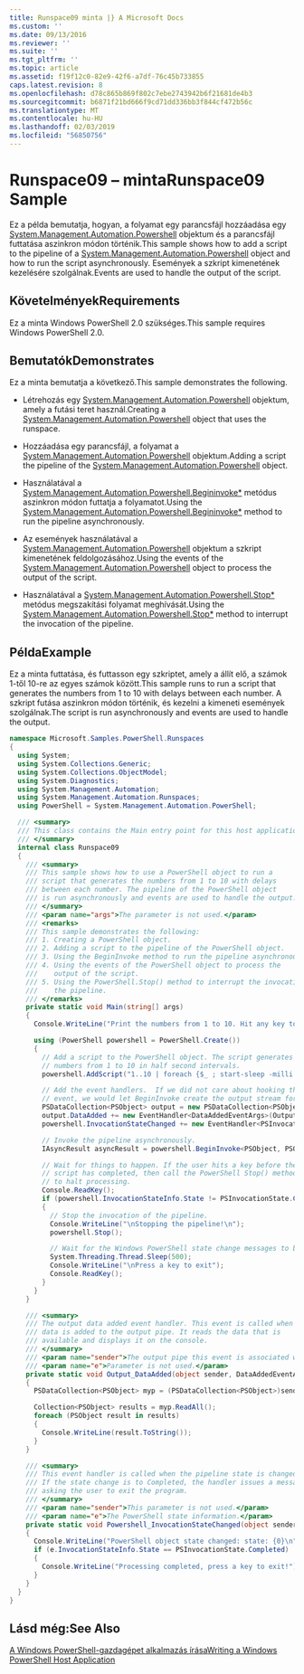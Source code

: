 ```yaml
---
title: Runspace09 minta |} A Microsoft Docs
ms.custom: ''
ms.date: 09/13/2016
ms.reviewer: ''
ms.suite: ''
ms.tgt_pltfrm: ''
ms.topic: article
ms.assetid: f19f12c0-82e9-42f6-a7df-76c45b733855
caps.latest.revision: 8
ms.openlocfilehash: d78c865b869f802c7ebe2743942b6f21681de4b3
ms.sourcegitcommit: b6871f21bd666f9cd71dd336bb3f844cf472b56c
ms.translationtype: MT
ms.contentlocale: hu-HU
ms.lasthandoff: 02/03/2019
ms.locfileid: "56850756"
---
```

# <a name="runspace09-sample"></a><span data-ttu-id="e6b08-102">Runspace09 – minta</span><span class="sxs-lookup"><span data-stu-id="e6b08-102">Runspace09 Sample</span></span>

<span data-ttu-id="e6b08-103">Ez a példa bemutatja, hogyan, a folyamat egy parancsfájl hozzáadása egy [System.Management.Automation.Powershell](/dotnet/api/system.management.automation.powershell) objektum és a parancsfájl futtatása aszinkron módon történik.</span><span class="sxs-lookup"><span data-stu-id="e6b08-103">This sample shows how to add a script to the pipeline of a [System.Management.Automation.Powershell](/dotnet/api/system.management.automation.powershell) object and how to run the script asynchronously.</span></span> <span data-ttu-id="e6b08-104">Események a szkript kimenetének kezelésére szolgálnak.</span><span class="sxs-lookup"><span data-stu-id="e6b08-104">Events are used to handle the output of the script.</span></span>

## <a name="requirements"></a><span data-ttu-id="e6b08-105">Követelmények</span><span class="sxs-lookup"><span data-stu-id="e6b08-105">Requirements</span></span>

<span data-ttu-id="e6b08-106">Ez a minta Windows PowerShell 2.0 szükséges.</span><span class="sxs-lookup"><span data-stu-id="e6b08-106">This sample requires Windows PowerShell 2.0.</span></span>

## <a name="demonstrates"></a><span data-ttu-id="e6b08-107">Bemutatók</span><span class="sxs-lookup"><span data-stu-id="e6b08-107">Demonstrates</span></span>

<span data-ttu-id="e6b08-108">Ez a minta bemutatja a következő.</span><span class="sxs-lookup"><span data-stu-id="e6b08-108">This sample demonstrates the following.</span></span>

- <span data-ttu-id="e6b08-109">Létrehozás egy [System.Management.Automation.Powershell](/dotnet/api/system.management.automation.powershell) objektum, amely a futási teret használ.</span><span class="sxs-lookup"><span data-stu-id="e6b08-109">Creating a [System.Management.Automation.Powershell](/dotnet/api/system.management.automation.powershell) object that uses the runspace.</span></span>

- <span data-ttu-id="e6b08-110">Hozzáadása egy parancsfájl, a folyamat a [System.Management.Automation.Powershell](/dotnet/api/system.management.automation.powershell) objektum.</span><span class="sxs-lookup"><span data-stu-id="e6b08-110">Adding a script the pipeline of the [System.Management.Automation.Powershell](/dotnet/api/system.management.automation.powershell) object.</span></span>

- <span data-ttu-id="e6b08-111">Használatával a [System.Management.Automation.Powershell.Begininvoke\*](/dotnet/api/System.Management.Automation.PowerShell.BeginInvoke) metódus aszinkron módon futtatja a folyamatot.</span><span class="sxs-lookup"><span data-stu-id="e6b08-111">Using the [System.Management.Automation.Powershell.Begininvoke\*](/dotnet/api/System.Management.Automation.PowerShell.BeginInvoke) method to run the pipeline asynchronously.</span></span>

- <span data-ttu-id="e6b08-112">Az események használatával a [System.Management.Automation.Powershell](/dotnet/api/system.management.automation.powershell) objektum a szkript kimenetének feldolgozásához.</span><span class="sxs-lookup"><span data-stu-id="e6b08-112">Using the events of the [System.Management.Automation.Powershell](/dotnet/api/system.management.automation.powershell) object to process the output of the script.</span></span>

- <span data-ttu-id="e6b08-113">Használatával a [System.Management.Automation.Powershell.Stop\*](/dotnet/api/System.Management.Automation.PowerShell.Stop) metódus megszakítási folyamat meghívását.</span><span class="sxs-lookup"><span data-stu-id="e6b08-113">Using the [System.Management.Automation.Powershell.Stop\*](/dotnet/api/System.Management.Automation.PowerShell.Stop) method to interrupt the invocation of the pipeline.</span></span>

## <a name="example"></a><span data-ttu-id="e6b08-114">Példa</span><span class="sxs-lookup"><span data-stu-id="e6b08-114">Example</span></span>

<span data-ttu-id="e6b08-115">Ez a minta futtatása, és futtasson egy szkriptet, amely a állít elő, a számok 1-től 10-re az egyes számok között.</span><span class="sxs-lookup"><span data-stu-id="e6b08-115">This sample runs to run a script that generates the numbers from 1 to 10 with delays between each number.</span></span> <span data-ttu-id="e6b08-116">A szkript futása aszinkron módon történik, és kezelni a kimeneti események szolgálnak.</span><span class="sxs-lookup"><span data-stu-id="e6b08-116">The script is run asynchronously and events are used to handle the output.</span></span>

```csharp
namespace Microsoft.Samples.PowerShell.Runspaces
{
  using System;
  using System.Collections.Generic;
  using System.Collections.ObjectModel;
  using System.Diagnostics;
  using System.Management.Automation;
  using System.Management.Automation.Runspaces;
  using PowerShell = System.Management.Automation.PowerShell;

  /// <summary>
  /// This class contains the Main entry point for this host application.
  /// </summary>
  internal class Runspace09
  {
    /// <summary>
    /// This sample shows how to use a PowerShell object to run a
    /// script that generates the numbers from 1 to 10 with delays
    /// between each number. The pipeline of the PowerShell object
    /// is run asynchronously and events are used to handle the output.
    /// </summary>
    /// <param name="args">The parameter is not used.</param>
    /// <remarks>
    /// This sample demonstrates the following:
    /// 1. Creating a PowerShell object.
    /// 2. Adding a script to the pipeline of the PowerShell object.
    /// 3. Using the BeginInvoke method to run the pipeline asynchronously.
    /// 4. Using the events of the PowerShell object to process the
    ///    output of the script.
    /// 5. Using the PowerShell.Stop() method to interrupt the invocation of
    ///    the pipeline.
    /// </remarks>
    private static void Main(string[] args)
    {
      Console.WriteLine("Print the numbers from 1 to 10. Hit any key to halt processing\n");

      using (PowerShell powershell = PowerShell.Create())
      {
        // Add a script to the PowerShell object. The script generates the
        // numbers from 1 to 10 in half second intervals.
        powershell.AddScript("1..10 | foreach {$_ ; start-sleep -milli 500}");

        // Add the event handlers.  If we did not care about hooking the DataAdded
        // event, we would let BeginInvoke create the output stream for us.
        PSDataCollection<PSObject> output = new PSDataCollection<PSObject>();
        output.DataAdded += new EventHandler<DataAddedEventArgs>(Output_DataAdded);
        powershell.InvocationStateChanged += new EventHandler<PSInvocationStateChangedEventArgs>(Powershell_InvocationStateChanged);

        // Invoke the pipeline asynchronously.
        IAsyncResult asyncResult = powershell.BeginInvoke<PSObject, PSObject>(null, output);

        // Wait for things to happen. If the user hits a key before the
        // script has completed, then call the PowerShell Stop() method
        // to halt processing.
        Console.ReadKey();
        if (powershell.InvocationStateInfo.State != PSInvocationState.Completed)
        {
          // Stop the invocation of the pipeline.
          Console.WriteLine("\nStopping the pipeline!\n");
          powershell.Stop();

          // Wait for the Windows PowerShell state change messages to be displayed.
          System.Threading.Thread.Sleep(500);
          Console.WriteLine("\nPress a key to exit");
          Console.ReadKey();
        }
      }
    }

    /// <summary>
    /// The output data added event handler. This event is called when
    /// data is added to the output pipe. It reads the data that is
    /// available and displays it on the console.
    /// </summary>
    /// <param name="sender">The output pipe this event is associated with.</param>
    /// <param name="e">Parameter is not used.</param>
    private static void Output_DataAdded(object sender, DataAddedEventArgs e)
    {
      PSDataCollection<PSObject> myp = (PSDataCollection<PSObject>)sender;

      Collection<PSObject> results = myp.ReadAll();
      foreach (PSObject result in results)
      {
        Console.WriteLine(result.ToString());
      }
    }

    /// <summary>
    /// This event handler is called when the pipeline state is changed.
    /// If the state change is to Completed, the handler issues a message
    /// asking the user to exit the program.
    /// </summary>
    /// <param name="sender">This parameter is not used.</param>
    /// <param name="e">The PowerShell state information.</param>
    private static void Powershell_InvocationStateChanged(object sender, PSInvocationStateChangedEventArgs e)
    {
      Console.WriteLine("PowerShell object state changed: state: {0}\n", e.InvocationStateInfo.State);
      if (e.InvocationStateInfo.State == PSInvocationState.Completed)
      {
        Console.WriteLine("Processing completed, press a key to exit!");
      }
    }
  }
}
```

## <a name="see-also"></a><span data-ttu-id="e6b08-117">Lásd még:</span><span class="sxs-lookup"><span data-stu-id="e6b08-117">See Also</span></span>

[<span data-ttu-id="e6b08-118">A Windows PowerShell-gazdagépet alkalmazás írása</span><span class="sxs-lookup"><span data-stu-id="e6b08-118">Writing a Windows PowerShell Host Application</span></span>](./writing-a-windows-powershell-host-application.md)